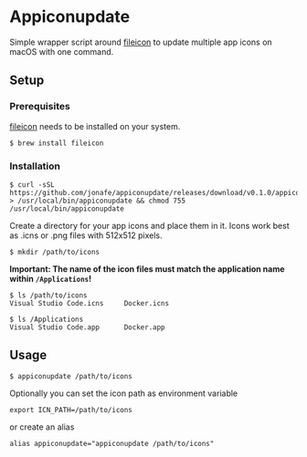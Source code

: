 # Appiconupdate

Simple wrapper script around [fileicon](https://github.com/mklement0/fileicon) to update multiple app icons on macOS with one command.

## Setup

### Prerequisites
[fileicon](https://github.com/mklement0/fileicon) needs to be installed on your system.

```shell
$ brew install fileicon
```

### Installation
```shell
$ curl -sSL https://github.com/jonafe/appiconupdate/releases/download/v0.1.0/appiconupdate.sh > /usr/local/bin/appiconupdate && chmod 755 /usr/local/bin/appiconupdate
```

Create a directory for your app icons and place them in it. Icons work best as .icns or .png files with 512x512 pixels.
```shell
$ mkdir /path/to/icons
```

**Important: The name of the icon files must match the application name within `/Applications`!**

```shell
$ ls /path/to/icons
Visual Studio Code.icns     Docker.icns

$ ls /Applications
Visual Studio Code.app      Docker.app
```

## Usage
```shell
$ appiconupdate /path/to/icons
```

Optionally you can set the icon path as environment variable
```shell
export ICN_PATH=/path/to/icons
```
or create an alias
```shell
alias appiconupdate="appiconupdate /path/to/icons"
```
